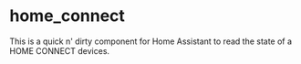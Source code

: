 # home_connect
This is a quick n' dirty component for Home Assistant to read the state of a HOME CONNECT devices.
